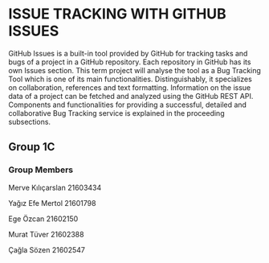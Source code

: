 # ISSUE TRACKING WITH GITHUB ISSUES #

GitHub Issues is a built-in tool provided by GitHub for tracking tasks and bugs of a project in a GitHub repository. 
Each repository in GitHub has its own Issues section. 
This term project will analyse the tool as a Bug Tracking Tool which is one of its main functionalities. 
Distinguishably, it specializes on collaboration, references and text formatting.
Information on the issue data of a project can be fetched and analyzed using the GitHub REST API.
Components and functionalities for providing a successful, detailed and collaborative Bug Tracking service is explained in the proceeding subsections.

## Group 1C ##

### Group Members ###
Merve Kılıçarslan 21603434 

Yağız Efe Mertol 21601798 

Ege Özcan 21602150 

Murat Tüver 21602388 

Çağla Sözen 21602547
